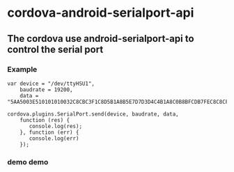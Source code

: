 # cordova-android-serialport-api
## The cordova use android-serialport-api to control the serial port

### Example
    var device = "/dev/ttyHSU1",
        baudrate = 19200,
        data = "5AA5003E510101010032C8CBC3F1C8D5B1A8B5E7D7D3D4C4B1A8C0B8BFCDB7FEC8C8CFDFA3BA3430";
        
    cordova.plugins.SerialPort.send(device, baudrate, data, 
        function (res) {
           console.log(res);
        }, function (err) { 
           console.log(err) 
        });
    
### demo demo